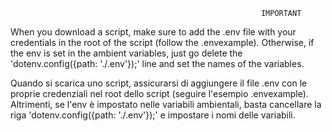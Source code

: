                                                             IMPORTANT

When you download a script, make sure to add the .env file with your credentials in the root of the script (follow the .envexample).
Otherwise, if the env is set in the ambient variables, just go delete the 'dotenv.config({path: './.env'});' line and set the names of the variables.

Quando si scarica uno script, assicurarsi di aggiungere il file .env con le proprie credenziali nel root dello script (seguire l'esempio .envexample).
Altrimenti, se l'env è impostato nelle variabili ambientali, basta cancellare la riga 'dotenv.config({path: './.env'});' e impostare i nomi delle variabili.
